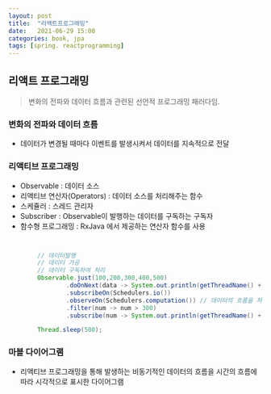 ```yaml
---
layout: post
title:  "리액트프로그래밍"
date:   2021-06-29 15:00
categories: book, jpa
tags: [spring. reactprogramming]
---
```


## 리액트 프로그래밍
> 변화의 전파와 데이터 흐름과 관련된 선언적 프로그래밍 패러다임.

### 변화의 전파와 데이터 흐름 
- 데이터가 변경될 때마다 이벤트를 발생시켜서 데이터를 지속적으로 전달

### 리액티브 프로그래밍
- Observable : 데이터 소스
- 리액티브 연산자(Operators) : 데이터 소스를 처리해주는 함수
- 스케쥴러 : 스레드 관리자
- Subscriber : Observable이 발행하는 데이터를 구독하는 구독자
- 함수형 프로그래밍 : RxJava 에서 제공하는 연산자 함수를 사용

```java


        // 데이터발행
        // 데이터 가공
        // 데이터 구독하여 처리
        Observable.just(100,200,300,400,500)
                .doOnNext(data -> System.out.println(getThreadName() + " : "  + " #doOnNext() " + data))
                .subscribeOn(Schedulers.io())
                .observeOn(Schedulers.computation()) // 데이터의 흐름을 처리
                .filter(num -> num > 300)
                .subscribe(num -> System.out.println(getThreadName() + " : result : " + num));

        Thread.sleep(500);

```

### 마블 다이어그램
- 리액티브 프로그래밍을 통해 발생하는 비동기적인 데이터의 흐름을 시간의 흐름에따라 시각적으로 표시한 다이어그램